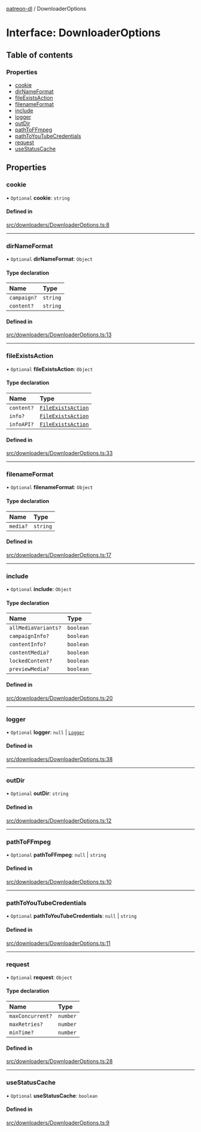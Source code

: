 [patreon-dl](../README.md) / DownloaderOptions

# Interface: DownloaderOptions

## Table of contents

### Properties

- [cookie](DownloaderOptions.md#cookie)
- [dirNameFormat](DownloaderOptions.md#dirnameformat)
- [fileExistsAction](DownloaderOptions.md#fileexistsaction)
- [filenameFormat](DownloaderOptions.md#filenameformat)
- [include](DownloaderOptions.md#include)
- [logger](DownloaderOptions.md#logger)
- [outDir](DownloaderOptions.md#outdir)
- [pathToFFmpeg](DownloaderOptions.md#pathtoffmpeg)
- [pathToYouTubeCredentials](DownloaderOptions.md#pathtoyoutubecredentials)
- [request](DownloaderOptions.md#request)
- [useStatusCache](DownloaderOptions.md#usestatuscache)

## Properties

### cookie

• `Optional` **cookie**: `string`

#### Defined in

[src/downloaders/DownloaderOptions.ts:8](https://github.com/patrickkfkan/patreon-dl/blob/0767bc1/src/downloaders/DownloaderOptions.ts#L8)

___

### dirNameFormat

• `Optional` **dirNameFormat**: `Object`

#### Type declaration

| Name | Type |
| :------ | :------ |
| `campaign?` | `string` |
| `content?` | `string` |

#### Defined in

[src/downloaders/DownloaderOptions.ts:13](https://github.com/patrickkfkan/patreon-dl/blob/0767bc1/src/downloaders/DownloaderOptions.ts#L13)

___

### fileExistsAction

• `Optional` **fileExistsAction**: `Object`

#### Type declaration

| Name | Type |
| :------ | :------ |
| `content?` | [`FileExistsAction`](../README.md#fileexistsaction) |
| `info?` | [`FileExistsAction`](../README.md#fileexistsaction) |
| `infoAPI?` | [`FileExistsAction`](../README.md#fileexistsaction) |

#### Defined in

[src/downloaders/DownloaderOptions.ts:33](https://github.com/patrickkfkan/patreon-dl/blob/0767bc1/src/downloaders/DownloaderOptions.ts#L33)

___

### filenameFormat

• `Optional` **filenameFormat**: `Object`

#### Type declaration

| Name | Type |
| :------ | :------ |
| `media?` | `string` |

#### Defined in

[src/downloaders/DownloaderOptions.ts:17](https://github.com/patrickkfkan/patreon-dl/blob/0767bc1/src/downloaders/DownloaderOptions.ts#L17)

___

### include

• `Optional` **include**: `Object`

#### Type declaration

| Name | Type |
| :------ | :------ |
| `allMediaVariants?` | `boolean` |
| `campaignInfo?` | `boolean` |
| `contentInfo?` | `boolean` |
| `contentMedia?` | `boolean` |
| `lockedContent?` | `boolean` |
| `previewMedia?` | `boolean` |

#### Defined in

[src/downloaders/DownloaderOptions.ts:20](https://github.com/patrickkfkan/patreon-dl/blob/0767bc1/src/downloaders/DownloaderOptions.ts#L20)

___

### logger

• `Optional` **logger**: ``null`` \| [`Logger`](../classes/Logger.md)

#### Defined in

[src/downloaders/DownloaderOptions.ts:38](https://github.com/patrickkfkan/patreon-dl/blob/0767bc1/src/downloaders/DownloaderOptions.ts#L38)

___

### outDir

• `Optional` **outDir**: `string`

#### Defined in

[src/downloaders/DownloaderOptions.ts:12](https://github.com/patrickkfkan/patreon-dl/blob/0767bc1/src/downloaders/DownloaderOptions.ts#L12)

___

### pathToFFmpeg

• `Optional` **pathToFFmpeg**: ``null`` \| `string`

#### Defined in

[src/downloaders/DownloaderOptions.ts:10](https://github.com/patrickkfkan/patreon-dl/blob/0767bc1/src/downloaders/DownloaderOptions.ts#L10)

___

### pathToYouTubeCredentials

• `Optional` **pathToYouTubeCredentials**: ``null`` \| `string`

#### Defined in

[src/downloaders/DownloaderOptions.ts:11](https://github.com/patrickkfkan/patreon-dl/blob/0767bc1/src/downloaders/DownloaderOptions.ts#L11)

___

### request

• `Optional` **request**: `Object`

#### Type declaration

| Name | Type |
| :------ | :------ |
| `maxConcurrent?` | `number` |
| `maxRetries?` | `number` |
| `minTime?` | `number` |

#### Defined in

[src/downloaders/DownloaderOptions.ts:28](https://github.com/patrickkfkan/patreon-dl/blob/0767bc1/src/downloaders/DownloaderOptions.ts#L28)

___

### useStatusCache

• `Optional` **useStatusCache**: `boolean`

#### Defined in

[src/downloaders/DownloaderOptions.ts:9](https://github.com/patrickkfkan/patreon-dl/blob/0767bc1/src/downloaders/DownloaderOptions.ts#L9)
